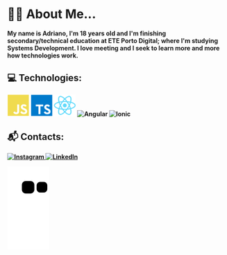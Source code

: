 <h1>👦🏽 About Me... </h1>

<b>My name is Adriano, I'm 18 years old and I'm finishing secondary/technical education at ETE Porto Digital; where I'm studying Systems Development. I love meeting and I seek to learn more and more how technologies work.<b> <br>

<h2>💻 Technologies: </h2>

<div>
  <img alt="JavaScript" height="10%" width="10%" src="https://raw.githubusercontent.com/devicons/devicon/master/icons/javascript/javascript-plain.svg">
  <img alt="TypeScript" height="10%" width="10%" src="https://raw.githubusercontent.com/devicons/devicon/master/icons/typescript/typescript-plain.svg">
  <img alt="React" height="10%" width="10%" src="https://raw.githubusercontent.com/devicons/devicon/master/icons/react/react-original.svg">
  <img alt="Angular" height="10%" width="10%" src="https://cdn.jsdelivr.net/gh/devicons/devicon/icons/angularjs/angularjs-original.svg" />
  <img alt="Ionic" height="10%" width="10%" src="https://cdn.jsdelivr.net/gh/devicons/devicon/icons/ionic/ionic-original.svg" />
</div>

<h2>📬 Contacts: </h2>

<a href="https://instagram.com/eu_nicin">
  <img alt="Instagram" src="https://img.shields.io/badge/Instagram-E4405F?style=for-the-badge&logo=instagram&logoColor=white">
</a>
  
<a href="https://www.linkedin.com/in/adriano-bispo-85293a240/">
  <img alt="LinkedIn" src="https://img.shields.io/badge/LinkedIn-0077B5?style=for-the-badge&logo=linkedin&logoColor=white" >
</a>

![Snake animation](https://github.com/AdrianoBispo/AdrianoBispo/blob/output/github-contribution-grid-snake.svg)
